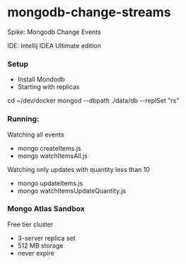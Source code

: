 # mongodb-change-streams

Spike: Mongodb Change Events    

IDE: Intellij IDEA Ultimate edition 

### Setup

- Install Mondodb 
- Starting with replicas

cd ~/dev/docker
mongod --dbpath ./data/db --replSet "rs"

### Running:

Watching all events
* mongo createItems.js
* mongo watchItemsAll.js
  
Watching only updates with quantity less than 10 
* mongo updateItems.js
* mongo watchItemsUpdateQuantity.js

### Mongo Atlas Sandbox

Free tier cluster
- 3-server replica set
- 512 MB storage
- never expire
